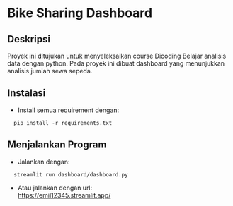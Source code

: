 # Bike Sharing Dashboard
## Deskripsi
Proyek ini ditujukan untuk menyeleksaikan course Dicoding Belajar analisis data dengan python. Pada proyek ini dibuat dashboard yang menunjukkan analisis jumlah sewa sepeda.<br>
## Instalasi
- Install semua requirement dengan:
```
  pip install -r requirements.txt
```
## Menjalankan Program
- Jalankan dengan:
```
  streamlit run dashboard/dashboard.py
```
- Atau jalankan dengan url:<br>
https://emil12345.streamlit.app/



